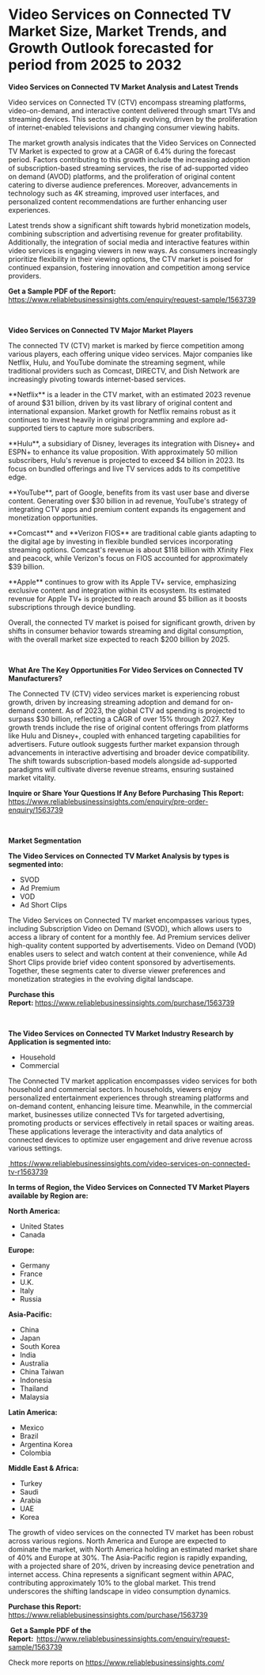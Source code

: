 <p><h1>Video Services on Connected TV Market Size, Market Trends, and Growth Outlook forecasted for period from 2025 to 2032</h1></p><p><strong>Video Services on Connected TV Market Analysis and Latest Trends</strong></p>
<p><p>Video services on Connected TV (CTV) encompass streaming platforms, video-on-demand, and interactive content delivered through smart TVs and streaming devices. This sector is rapidly evolving, driven by the proliferation of internet-enabled televisions and changing consumer viewing habits.</p><p>The market growth analysis indicates that the Video Services on Connected TV Market is expected to grow at a CAGR of 6.4% during the forecast period. Factors contributing to this growth include the increasing adoption of subscription-based streaming services, the rise of ad-supported video on demand (AVOD) platforms, and the proliferation of original content catering to diverse audience preferences. Moreover, advancements in technology such as 4K streaming, improved user interfaces, and personalized content recommendations are further enhancing user experiences.</p><p>Latest trends show a significant shift towards hybrid monetization models, combining subscription and advertising revenue for greater profitability. Additionally, the integration of social media and interactive features within video services is engaging viewers in new ways. As consumers increasingly prioritize flexibility in their viewing options, the CTV market is poised for continued expansion, fostering innovation and competition among service providers.</p></p>
<p><strong>Get a Sample PDF of the Report:&nbsp;</strong> <a href="https://www.reliablebusinessinsights.com/enquiry/request-sample/1563739?utm_campaign=2276&utm_medium=2&utm_source=Github&utm_content=ia&utm_term=23032025&utm_id=video-services-on-connected-tv">https://www.reliablebusinessinsights.com/enquiry/request-sample/1563739</a></p>
<p>&nbsp;</p>
<p><strong>Video Services on Connected TV Major Market Players</strong></p>
<p><p>The connected TV (CTV) market is marked by fierce competition among various players, each offering unique video services. Major companies like Netflix, Hulu, and YouTube dominate the streaming segment, while traditional providers such as Comcast, DIRECTV, and Dish Network are increasingly pivoting towards internet-based services.</p><p>**Netflix** is a leader in the CTV market, with an estimated 2023 revenue of around $31 billion, driven by its vast library of original content and international expansion. Market growth for Netflix remains robust as it continues to invest heavily in original programming and explore ad-supported tiers to capture more subscribers.</p><p>**Hulu**, a subsidiary of Disney, leverages its integration with Disney+ and ESPN+ to enhance its value proposition. With approximately 50 million subscribers, Hulu's revenue is projected to exceed $4 billion in 2023. Its focus on bundled offerings and live TV services adds to its competitive edge.</p><p>**YouTube**, part of Google, benefits from its vast user base and diverse content. Generating over $30 billion in ad revenue, YouTube's strategy of integrating CTV apps and premium content expands its engagement and monetization opportunities.</p><p>**Comcast** and **Verizon FIOS** are traditional cable giants adapting to the digital age by investing in flexible bundled services incorporating streaming options. Comcast's revenue is about $118 billion with Xfinity Flex and peacock, while Verizon's focus on FIOS accounted for approximately $39 billion.</p><p>**Apple** continues to grow with its Apple TV+ service, emphasizing exclusive content and integration within its ecosystem. Its estimated revenue for Apple TV+ is projected to reach around $5 billion as it boosts subscriptions through device bundling.</p><p>Overall, the connected TV market is poised for significant growth, driven by shifts in consumer behavior towards streaming and digital consumption, with the overall market size expected to reach $200 billion by 2025.</p></p>
<p>&nbsp;</p>
<p><strong>What Are The Key Opportunities For Video Services on Connected TV Manufacturers?</strong></p>
<p><p>The Connected TV (CTV) video services market is experiencing robust growth, driven by increasing streaming adoption and demand for on-demand content. As of 2023, the global CTV ad spending is projected to surpass $30 billion, reflecting a CAGR of over 15% through 2027. Key growth trends include the rise of original content offerings from platforms like Hulu and Disney+, coupled with enhanced targeting capabilities for advertisers. Future outlook suggests further market expansion through advancements in interactive advertising and broader device compatibility. The shift towards subscription-based models alongside ad-supported paradigms will cultivate diverse revenue streams, ensuring sustained market vitality.</p></p>
<p><strong>Inquire or Share Your Questions If Any Before Purchasing This Report:</strong> <a href="https://www.reliablebusinessinsights.com/enquiry/pre-order-enquiry/1563739?utm_campaign=2276&utm_medium=2&utm_source=Github&utm_content=ia&utm_term=23032025&utm_id=video-services-on-connected-tv">https://www.reliablebusinessinsights.com/enquiry/pre-order-enquiry/1563739</a></p>
<p>&nbsp;</p>
<p><strong>Market Segmentation</strong></p>
<p><strong>The Video Services on Connected TV Market Analysis by types is segmented into:</strong></p>
<p><ul><li>SVOD</li><li>Ad Premium</li><li>VOD</li><li>Ad Short Clips</li></ul></p>
<p><p>The Video Services on Connected TV market encompasses various types, including Subscription Video on Demand (SVOD), which allows users to access a library of content for a monthly fee. Ad Premium services deliver high-quality content supported by advertisements. Video on Demand (VOD) enables users to select and watch content at their convenience, while Ad Short Clips provide brief video content sponsored by advertisements. Together, these segments cater to diverse viewer preferences and monetization strategies in the evolving digital landscape.</p></p>
<p><strong>Purchase this Report:&nbsp;</strong><a href="https://www.reliablebusinessinsights.com/purchase/1563739?utm_campaign=2276&utm_medium=2&utm_source=Github&utm_content=ia&utm_term=23032025&utm_id=video-services-on-connected-tv">https://www.reliablebusinessinsights.com/purchase/1563739</a></p>
<p>&nbsp;</p>
<p><strong>The Video Services on Connected TV Market Industry Research by Application is segmented into:</strong></p>
<p><ul><li>Household</li><li>Commercial</li></ul></p>
<p><p>The Connected TV market application encompasses video services for both household and commercial sectors. In households, viewers enjoy personalized entertainment experiences through streaming platforms and on-demand content, enhancing leisure time. Meanwhile, in the commercial market, businesses utilize connected TVs for targeted advertising, promoting products or services effectively in retail spaces or waiting areas. These applications leverage the interactivity and data analytics of connected devices to optimize user engagement and drive revenue across various settings.</p></p>
<p><a href="https://www.reliablebusinessinsights.com/video-services-on-connected-tv-r1563739?utm_campaign=2276&utm_medium=2&utm_source=Github&utm_content=ia&utm_term=23032025&utm_id=video-services-on-connected-tv">&nbsp;https://www.reliablebusinessinsights.com/video-services-on-connected-tv-r1563739</a></p>
<p><strong>In terms of Region, the Video Services on Connected TV Market Players available by Region are:</strong></p>
<p>
    <p> <strong> North America: </strong>
        <ul>
            <li>United States</li>
            <li>Canada</li>
        </ul>
        </p> 
    <p> <strong> Europe: </strong>
        <ul>
            <li>Germany</li>
            <li>France</li>
            <li>U.K.</li>
            <li>Italy</li>
            <li>Russia</li>
        </ul>
        </p> 
    <p> <strong> Asia-Pacific: </strong>
        <ul>
            <li>China</li>
            <li>Japan</li>
            <li>South Korea</li>
            <li>India</li>
            <li>Australia</li>
            <li>China Taiwan</li>
            <li>Indonesia</li>
            <li>Thailand</li>
            <li>Malaysia</li>
        </ul>
        </p> 
    <p> <strong> Latin America: </strong>
        <ul>
            <li>Mexico</li>
            <li>Brazil</li>
            <li>Argentina Korea</li>
            <li>Colombia</li>
        </ul>
        </p> 
    <p> <strong> Middle East & Africa: </strong>
        <ul>
            <li>Turkey</li>
            <li>Saudi</li>
            <li>Arabia</li>
            <li>UAE</li>
            <li>Korea</li>
        </ul>
    </p>
    </p>
<p><p>The growth of video services on the connected TV market has been robust across various regions. North America and Europe are expected to dominate the market, with North America holding an estimated market share of 40% and Europe at 30%. The Asia-Pacific region is rapidly expanding, with a projected share of 20%, driven by increasing device penetration and internet access. China represents a significant segment within APAC, contributing approximately 10% to the global market. This trend underscores the shifting landscape in video consumption dynamics.</p></p>
<p><strong>Purchase this Report: </strong><a href="https://www.reliablebusinessinsights.com/purchase/1563739?utm_campaign=2276&utm_medium=2&utm_source=Github&utm_content=ia&utm_term=23032025&utm_id=video-services-on-connected-tv">https://www.reliablebusinessinsights.com/purchase/1563739</a></p>
<p>&nbsp;<strong>Get a Sample PDF of the Report:&nbsp;&nbsp;</strong><a href="https://www.reliablebusinessinsights.com/enquiry/request-sample/1563739?utm_campaign=2276&utm_medium=2&utm_source=Github&utm_content=ia&utm_term=23032025&utm_id=video-services-on-connected-tv">https://www.reliablebusinessinsights.com/enquiry/request-sample/1563739</a></p>
<p><strong></strong></p>
<p>Check more reports on <a href="https://www.reliablebusinessinsights.com/?utm_campaign=2276&utm_medium=2&utm_source=Github&utm_content=ia&utm_term=23032025&utm_id=video-services-on-connected-tv">https://www.reliablebusinessinsights.com/</a></p>